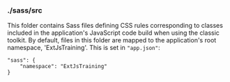 ### ./sass/src

This folder contains Sass files defining CSS rules corresponding to classes
included in the application's JavaScript code build when using the classic toolkit.
By default, files in this folder are mapped to the application's root namespace, 'ExtJsTraining'.
This is set in `"app.json"`:

    "sass": {
        "namespace": "ExtJsTraining"
    }